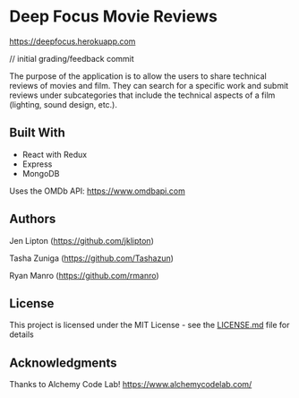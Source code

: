 # Deep Focus Movie Reviews

https://deepfocus.herokuapp.com

// initial grading/feedback commit

The purpose of the application is to allow the users to share technical reviews of movies and film. They can search for a specific work and submit reviews under subcategories that include the technical aspects of a film (lighting, sound design, etc.).

## Built With

* React with Redux
* Express
* MongoDB

Uses the OMDb API:
https://www.omdbapi.com 

## Authors

Jen Lipton
(https://github.com/jklipton)

Tasha Zuniga
(https://github.com/Tashazun)

Ryan Manro
(https://github.com/rmanro)

## License

This project is licensed under the MIT License - see the [LICENSE.md](LICENSE.md) file for details

## Acknowledgments

Thanks to Alchemy Code Lab!
https://www.alchemycodelab.com/
